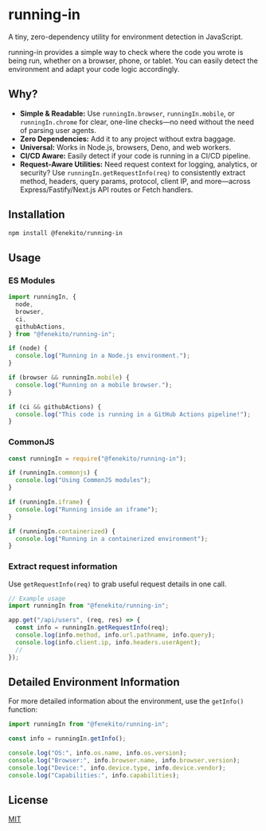 # running-in

A tiny, zero-dependency utility for environment detection in JavaScript.

running-in provides a simple way to check where the code you wrote is being run, whether on a browser, phone, or tablet. You can easily detect the environment and adapt your code logic accordingly.

## Why?

- **Simple & Readable:** Use `runningIn.browser`, `runningIn.mobile`, or `runningIn.chrome` for clear, one-line checks—no need without the need of parsing user agents.
- **Zero Dependencies:** Add it to any project without extra baggage.
- **Universal:** Works in Node.js, browsers, Deno, and web workers.
- **CI/CD Aware:** Easily detect if your code is running in a CI/CD pipeline.
- **Request‑Aware Utilities:** Need request context for logging, analytics, or security? Use `runningIn.getRequestInfo(req)` to consistently extract method, headers, query params, protocol, client IP, and more—across Express/Fastify/Next.js API routes or Fetch handlers.

## Installation

```bash
npm install @fenekito/running-in
```

## Usage

### ES Modules

```javascript
import runningIn, {
  node,
  browser,
  ci,
  githubActions,
} from "@fenekito/running-in";

if (node) {
  console.log("Running in a Node.js environment.");
}

if (browser && runningIn.mobile) {
  console.log("Running on a mobile browser.");
}

if (ci && githubActions) {
  console.log("This code is running in a GitHub Actions pipeline!");
}
```

### CommonJS

```javascript
const runningIn = require("@fenekito/running-in");

if (runningIn.commonjs) {
  console.log("Using CommonJS modules");
}

if (runningIn.iframe) {
  console.log("Running inside an iframe");
}

if (runningIn.containerized) {
  console.log("Running in a containerized environment");
}
```

### Extract request information

Use `getRequestInfo(req)` to grab useful request details in one call.

```javascript
// Example usage
import runningIn from "@fenekito/running-in";

app.get("/api/users", (req, res) => {
  const info = runningIn.getRequestInfo(req);
  console.log(info.method, info.url.pathname, info.query);
  console.log(info.client.ip, info.headers.userAgent);
  //
});
```

## Detailed Environment Information

For more detailed information about the environment, use the `getInfo()` function:

```javascript
import runningIn from "@fenekito/running-in";

const info = runningIn.getInfo();

console.log("OS:", info.os.name, info.os.version);
console.log("Browser:", info.browser.name, info.browser.version);
console.log("Device:", info.device.type, info.device.vendor);
console.log("Capabilities:", info.capabilities);
```

## License

[MIT](LICENSE)
